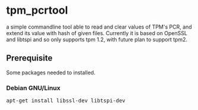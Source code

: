 # tpm_pcrtool
a simple commandline tool able to read and clear values of TPM's PCR, and extend its value with hash of given files.
Currently it is based on OpenSSL and libtspi and so only supports tpm 1.2, with future plan to support tpm2.

## Prerequisite
Some packages needed to installed.

### Debian GNU/Linux
<pre>
apt-get install libssl-dev libtspi-dev
</pre>

